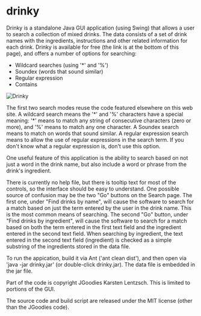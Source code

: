 # drinky
Drinky is a standalone Java GUI application (using Swing) that allows a user to search a collection of mixed drinks. The data consists of a set of drink names with the ingredients, instructions and other related information for each drink. Drinky is available for free (the link is at the bottom of this page), and offers a number of options for searching:

* Wildcard searches (using '\*' and '%')
* Soundex (words that sound similar)
* Regular expression
* Contains

![Drinky](http://argonium.github.io/drinky.png)

The first two search modes reuse the code featured elsewhere on this web site. A wildcard search means the '\*' and '%' characters have a special meaning: '\*' means to match any string of consecutive characters (zero or more), and '%' means to match any one character. A Soundex search means to match on words that sound similar. A regular expression search means to allow the use of regular expressions in the search term. If you don't know what a regular expression is, don't use this option.

One useful feature of this application is the ability to search based on not just a word in the drink name, but also include a word or phrase from the drink's ingredient.

There is currently no help file, but there is tooltip text for most of the controls, so the interface should be easy to understand. One possible source of confusion may be the two "Go" buttons on the Search page. The first one, under "Find drinks by name", will cause the software to search for a match based on just the term entered by the user in the drink name. This is the most common means of searching. The second "Go" button, under "Find drinks by ingredient", will cause the software to search for a match based on both the term entered in the first text field and the ingredient entered in the second text field. When searching by ingredient, the text entered in the second text field (ingredient) is checked as a simple substring of the ingredients stored in the data file.

To run the appication, build it via Ant ('ant clean dist'), and then open via 'java -jar drinky.jar' (or double-click drinky.jar). The data file is embedded in the jar file.

Part of the code is copyright JGoodies Karsten Lentzsch. This is limited to portions of the GUI.

The source code and build script are released under the MIT license (other than the JGoodies code).
